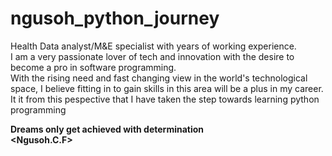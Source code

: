 # ngusoh_python_journey
Health Data analyst/M&E specialist with years of working experience. <br>
I am a very passionate lover of tech and innovation with the desire to become a pro in software programming.\
With the rising need and fast changing view in the world's technological space, I believe fitting in to gain skills in this area will be a plus in my career.
It it from this pespective that I have taken the step towards learning python programming <br>
  
  **Dreams only get achieved with determination** <br>
      **<Ngusoh.C.F>**
